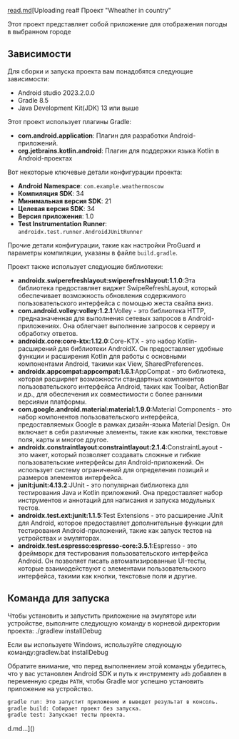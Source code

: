 [read.md](https://github.com/Alexaunder54/WeatherMoscow/files/15023329/read.md)[Uploading rea# Проект "Wheather in country"

Этот проект представляет собой приложение для
отображения погоды в выбранном городе

## Зависимости

Для сборки и запуска проекта вам понадобятся
следующие зависимости:

- Android studio 2023.2.0.0
- Gradle 8.5
- Java Development Kit(JDK) 13 или выше

Этот проект использует плагины Gradle:

- **com.android.application**: Плагин для разработки Android-приложений.
- **org.jetbrains.kotlin.android**: Плагин для поддержки языка Kotlin в
Android-проектах

Вот некоторые ключевые детали конфигурации проекта:

- **Android Namespace**: `com.example.weathermoscow`
- **Компиляция SDK**: 34
- **Минимальная версия SDK**: 21
- **Целевая версия SDK**: 34
- **Версия приложения**: 1.0
- **Test Instrumentation Runner**: `androidx.test.runner.AndroidJUnitRunner`

Прочие детали конфигурации, такие как настройки ProGuard и параметры компиляции, 
указаны в файле `build.gradle`.


Проект также использует следующие библиотеки:

- **androidx.swiperefreshlayout:swiperefreshlayout:1.1.0**:Эта библиотека предоставляет виджет SwipeRefreshLayout, который обеспечивает возможность обновления содержимого пользовательского интерфейса с помощью жеста свайпа вниз.
- **com.android.volley:volley:1.2.1**:Volley - это библиотека HTTP, предназначенная для выполнения сетевых запросов в Android-приложениях. Она облегчает выполнение запросов к серверу и обработку ответов.
- **androidx.core:core-ktx:1.12.0**:Core-KTX - это набор Kotlin-расширений для библиотеки AndroidX. Он предоставляет удобные функции и расширения Kotlin для работы с основными компонентами Android, такими как View, SharedPreferences.
- **androidx.appcompat:appcompat:1.6.1**:AppCompat - это библиотека, которая расширяет возможности стандартных компонентов пользовательского интерфейса Android, таких как Toolbar, ActionBar и др., для обеспечения их совместимости с более ранними версиями платформы.
- **com.google.android.material:material:1.9.0**:Material Components - это набор компонентов пользовательского интерфейса, предоставляемых Google в рамках дизайн-языка Material Design. Он включает в себя различные элементы, такие как кнопки, текстовые поля, карты и многое другое.
- **androidx.constraintlayout:constraintlayout:2.1.4**:ConstraintLayout - это макет, который позволяет создавать сложные и гибкие пользовательские интерфейсы для Android-приложений. Он использует систему ограничений для определения позиций и размеров элементов интерфейса.
- **junit:junit:4.13.2**:JUnit - это популярная библиотека для тестирования Java и Kotlin приложений. Она предоставляет набор инструментов и аннотаций для написания и запуска модульных тестов.
- **androidx.test.ext:junit:1.1.5**:Test Extensions - это расширение JUnit для Android, которое предоставляет дополнительные функции для тестирования Android-приложений, такие как запуск тестов на устройствах и эмуляторах.
- **androidx.test.espresso:espresso-core:3.5.1**:Espresso - это фреймворк для тестирования пользовательского интерфейса Android. Он позволяет писать автоматизированные UI-тесты, которые взаимодействуют с элементами пользовательского интерфейса, такими как кнопки, текстовые поля и другие. 


## Команда для запуска

Чтобы установить и запустить приложение на эмуляторе или устройстве, выполните 
следующую команду в корневой директории проекта: ./gradlew installDebug


Если вы используете Windows, используйте следующую команду:gradlew.bat installDebug


Обратите внимание, что перед выполнением этой команды убедитесь, что у вас установлен Android SDK и путь к инструменту `adb` добавлен в переменную среды `PATH`, чтобы Gradle мог успешно установить приложение на устройство.


```bash
gradle run: Это запустит приложение и выведет результат в консоль.
gradle build: Собирает проект без запуска.
gradle test: Запускает тесты проекта.
```


d.md…]()
